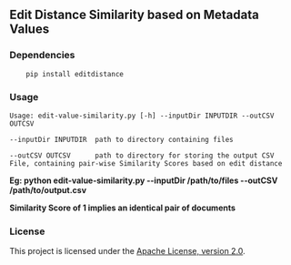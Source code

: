 
## Edit Distance Similarity based on Metadata Values


### Dependencies

```
    pip install editdistance
```

### Usage

```
Usage: edit-value-similarity.py [-h] --inputDir INPUTDIR --outCSV OUTCSV

--inputDir INPUTDIR  path to directory containing files

--outCSV OUTCSV      path to directory for storing the output CSV File, containing pair-wise Similarity Scores based on edit distance

```

**Eg: python edit-value-similarity.py --inputDir /path/to/files --outCSV /path/to/output.csv**

**Similarity Score of 1 implies an identical pair of documents**


### License

This project is licensed under the [Apache License, version 2.0](http://www.apache.org/licenses/LICENSE-2.0).
